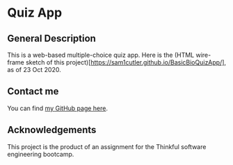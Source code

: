 # Quiz App

## General Description
This is a web-based multiple-choice quiz app. 
Here is the (HTML wire-frame sketch of this project)[https://sam1cutler.github.io/BasicBioQuizApp/], as of 23 Oct 2020. 

## Contact me
You can find [my GitHub page here](https://github.com/sam1cutler).

## Acknowledgements
This project is the product of an assignment for the Thinkful software engineering bootcamp. 
